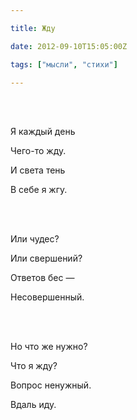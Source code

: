```yaml
---

title: Жду

date: 2012-09-10T15:05:00Z

tags: ["мысли", "стихи"]

---
```


<br/><br/>

Я каждый день

Чего-то жду.

И света тень

В себе я жгу.

<br/><br/>

Или чудес?

Или свершений?

Ответов бес —

Несовершенный.

<br/><br/>

Но что же нужно?

Что я жду?

Вопрос ненужный.

Вдаль иду.